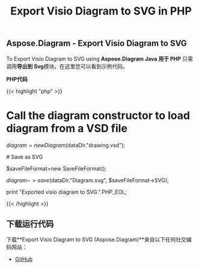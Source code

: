 ﻿---
title: Export Visio Diagram to SVG in PHP
type: docs
weight: 50
url: /zh/java/export-visio-diagram-to-svg-in-php/
---
## **Aspose.Diagram - Export Visio Diagram to SVG**
To Export Visio Diagram to SVG using **Aspose.Diagram Java 用于 PHP** 只需调用**导出到 Svg**模块。在这里您可以看到示例代码。

**PHP代码**

{{< highlight "php" >}}

 # Call the diagram constructor to load diagram from a VSD file

$diagram = new Diagram($dataDir."drawing.vsd");

\# Save as SVG

$saveFileFormat=new SaveFileFormat();

$diagram->save($dataDir."Diagram.svg", $saveFileFormat->SVG);

print "Exported visio diagram to SVG.".PHP_EOL;

{{< /highlight >}}
## **下载运行代码**
下载**Export Visio Diagram to SVG (Aspose.Diagram)**来自以下任何社交编码网站：

- [GitHub](https://github.com/asposediagram/Aspose.Diagram-for-Java/blob/master/Plugins/Aspose_Diagram_Java_for_PHP/src/aspose/diagram/LoadingSavingandConverting/ExportToSvg.php)
